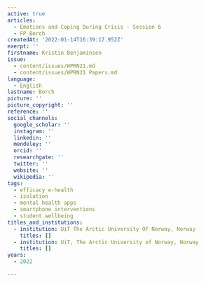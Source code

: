 ```yaml
---
active: true
articles:
  - Emotions and Coping During Crisis - Session 6
  - FP_Borch
createdAt: '2022-01-14T16:39:17.952Z'
exerpt: ''
firstname: Kristin Benjaminsen
issue:
  - content/issues/WPRN21.md
  - content/issues/WPRN21 Papers.md
language:
  - English
lastname: Borch
picture: ''
picture_copyright: ''
reference: ''
social_channels:
  google_scholar: ''
  instagram: ''
  linkedin: ''
  mendeley: ''
  orcid: ''
  researchgate: ''
  twitter: ''
  website: ''
  wikipedia: ''
tags:
  - efficacy e-health
  - isolation
  - mental health apps
  - smartphone interventions
  - student wellbeing
titles_and_institutions:
  - institution: UiT The Arctic University Of Norway, Norway
    titles: []
  - institution: UiT, The Arctic University of Norway, Norway
    titles: []
years:
  - 2022

---
```

